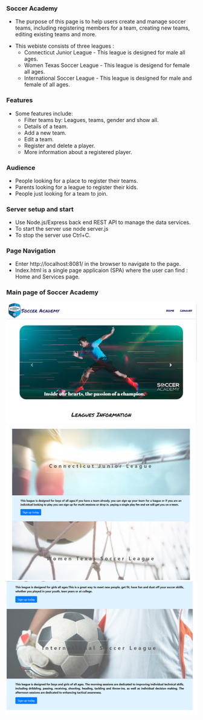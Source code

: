 ### Soccer Academy

- The purpose of this page is to help users create and manage soccer teams, including registering members for a team, creating new teams, editing existing teams and more.

+ This webiste consists of three leagues :
    + Connecticut Junior League - This league is designed for male all ages. 
    + Women Texas Soccer League - This league is desigend for female all ages.
    + International Soccer League - This league is designed for male and female of all ages. 

### Features

+ Some features include:
    + Filter teams by: Leagues, teams, gender and show all.
    + Details of a team.
    + Add a new team.  
    + Edit a team.
    + Register and delete a player.
    + More information about a registered player.  
    
### Audience

- People looking for a place to register their teams.
- Parents looking for a league to register their kids.
- People just looking for a team to join. 

### Server setup and start

- Use Node.js/Express back end REST API to manage the data services.
- To start the server use node server.js
- To stop the server use Ctrl+C.

### Page Navigation
- Enter http://localhost:8081/  in the browser to navigate to the page.
- Index.html is a  single page applicaion (SPA) where the user can find : Home and Services page.

### Main page of Soccer Academy
![Soccer Academy](public/images/indexSnippet.PNG?raw=true "Socccer Academy")
![Soccer Academy](public/images/indexSnippet2.PNG?raw=true "Socccer Academy")
![Soccer Academy](public/images/indexSnippet3.PNG?raw=true "Socccer Academy")